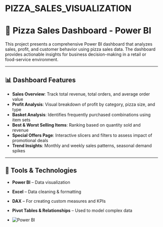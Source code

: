 # PIZZA_SALES_VISUALIZATION
# 🍕 Pizza Sales Dashboard - Power BI

This project presents a comprehensive Power BI dashboard that analyzes sales, profit, and customer behavior using pizza sales data. The dashboard provides actionable insights for business decision-making in a retail or food-service environment.

---

## 📊 Dashboard Features

- **Sales Overview**: Track total revenue, total orders, and average order value
- **Profit Analysis**: Visual breakdown of profit by category, pizza size, and type
- **Basket Analysis**: Identifies frequently purchased combinations using item sets
- **Best & Worst Selling Items**: Ranking based on quantity sold and revenue
- **Special Offers Page**: Interactive slicers and filters to assess impact of promotional deals
- **Trend Insights**: Monthly and weekly sales patterns, seasonal demand spikes

---

## 🧰 Tools & Technologies

- **Power BI** – Data visualization
- **Excel** – Data cleaning & formatting
- **DAX** – For creating custom measures and KPIs
- **Pivot Tables & Relationships** – Used to model complex data

- ![Power BI](https://img.shields.io/badge/Power%20BI-Visualization-yellow?style=flat-square&logo=powerbi)
